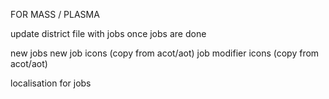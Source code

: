 FOR MASS / PLASMA

update district file with jobs once jobs are done

new jobs
new job icons (copy from acot/aot)
job modifier icons (copy from acot/aot)

localisation for jobs
